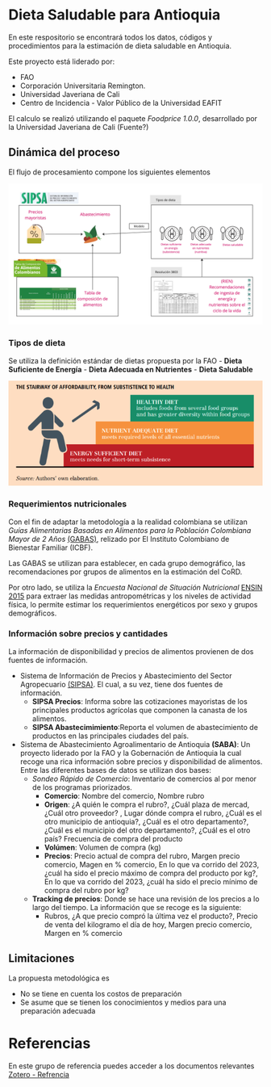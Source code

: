 # Dieta Saludable para Antioquia

En este respositorio se encontrará todos los datos, códigos y procedimientos para la estimación de dieta saludable en Antioquia.

Este proyecto está liderado por: 
- FAO
- Corporación Universitaria Remington.
- Universidad Javeriana de Cali
- Centro de Incidencia - Valor Público de la Universidad EAFIT

El calculo se realizó utilizando el paquete *Foodprice 1.0.0*, desarrollado por la Universidad Javeriana de Cali (Fuente?)

## Dinámica del proceso

El flujo de procesamiento compone los siguientes elementos

![](img/Dieta_flow.jpg)

### Tipos de dieta

Se utiliza la definición estándar de dietas propuesta por la FAO 
    - **Dieta Suficiente de Energía**
    - **Dieta Adecuada en Nutrientes**
    - **Dieta Saludable**   

![Fuente: FAO](img/diets_fao.png)

### Requerimientos nutricionales

Con el fin de adaptar la metodología a la realidad colombiana se utilizan *Guías Alimentarias Basadas en Alimentos para la Población Colombiana Mayor de 2 Años* [(GABAS)](https://www.icbf.gov.co/system/files/guias_alimentarias_basadas_en_alimentos_para_la_poblacion_colombiana_mayor_de_2_anos_0.pdf), relizado por El Instituto Colombiano de Bienestar Familiar (ICBF).

Las GABAS se utilizan para establecer, en cada grupo demográfico, las recomendaciones por grupos de alimentos en la estimación del CoRD. 

Por otro lado, se utiliza la *Encuesta Nacional de Situación Nutricional* [ENSIN 2015](https://www.icbf.gov.co/bienestar/nutricion/encuesta-nacional-situacion-nutricional#ensin3) para extraer las medidas antropométricas y los niveles de actividad física, lo permite estimar los requerimientos energéticos por sexo y grupos demográficos.

### Información sobre precios y cantidades

La información de disponibilidad y precios de alimentos provienen de dos fuentes de información. 

- Sistema de Información de Precios y Abastecimiento del Sector Agropecuario [(SIPSA)](https://www.dane.gov.co/index.php/estadisticas-por-tema/agropecuario/sistema-de-informacion-de-precios-sipsa). El cual, a su vez, tiene dos fuentes de información.
    - **SIPSA Precios**: Informa sobre las cotizaciones mayoristas de los principales productos agrícolas que componen la canasta de los alimentos.
    - **SIPSA Abastecimimiento**:Reporta el volumen de abastecimiento de productos en las principales ciudades del país.
- Sistema de Abastecimiento Agroalimentario de Antioquia **(SABA)**: Un proyecto liderado por la FAO y la Gobernación de Antioquia la cual recoge una rica información sobre precios y disponibilidad de alimentos. Entre las diferentes bases de datos se utilizan dos bases: 
    - *Sondeo Rápido de Comercio*: Inventario de comercios al por menor de los programas priorizados. 
        - **Comercio**: Nombre del comercio, Nombre rubro
        - **Origen**: ¿A quién le compra el rubro?, ¿Cuál plaza de mercad, ¿Cuál otro proveedor? , Lugar dónde compra el rubro, ¿Cuál es el otro municipio de antioquia?, ¿Cuál es el otro departamento?, ¿Cuál es el municipio del otro departamento?, ¿Cuál es el otro país?
        Frecuencia de compra del producto
        - **Volúmen**: Volumen de compra (kg)
        - **Precios**: Precio actual de compra del rubro, Margen precio comercio, Magen en % comercio, En lo que va corrido del 2023, ¿cuál ha sido el precio máximo de compra del producto por kg?, En lo que va corrido del 2023, ¿cuál ha sido el precio mínimo de compra del rubro por kg?
    - **Tracking de precios**: Donde se hace una revisión de los precios a lo largo del tiempo. La información que se recoge es la siguiente:
        - Rubros, ¿A que precio compró la última vez el producto?, Precio de venta del kilogramo el día de hoy, Margen precio comercio, Margen en % comercio

## Limitaciones

La propuesta metodológica es 
- No se tiene en cuenta los costos de preparación
- Se asume que se tienen los conocimientos y medios para una preparación adecuada

# Referencias

En este grupo de referencia puedes acceder a los documentos relevantes [Zotero - Refrencia ](https://www.zotero.org/groups/5428687/proyecto_dieta_saludable)



